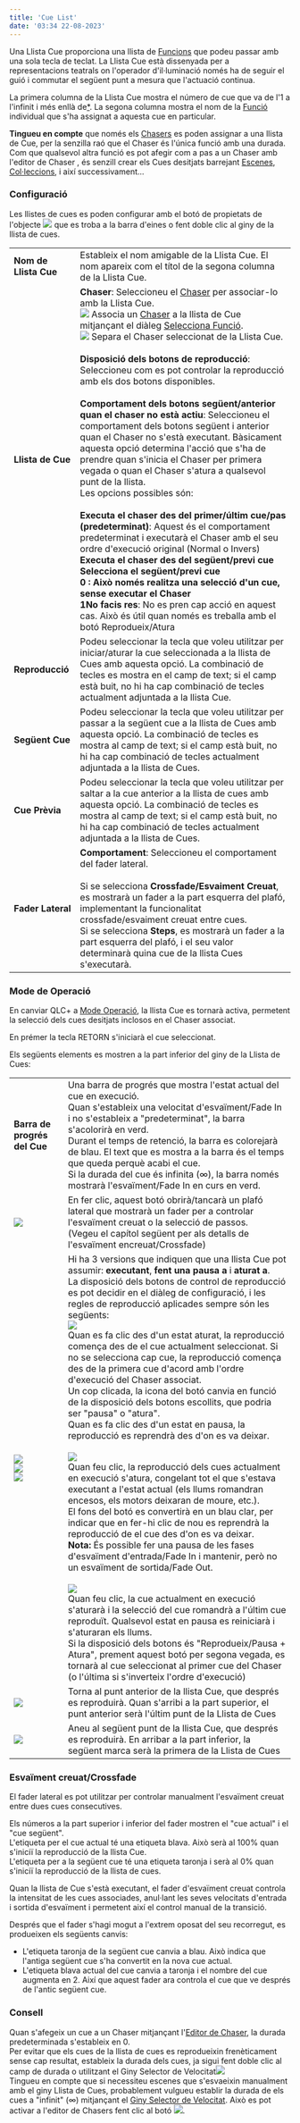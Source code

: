 ```yaml
---
title: 'Cue List'
date: '03:34 22-08-2023'
---
```


Una Llista Cue proporciona una llista de [Funcions](/basics/glossary-and-concepts#functions) que podeu passar amb una sola tecla de teclat. La Llista Cue està dissenyada per a representacions teatrals on l'operador d'il·luminació només ha de seguir el guió i commutar el següent punt a mesura que l'actuació continua.

La primera columna de la Llista Cue mostra el número de cue que va de l'1 a l'infinit i més enllà de[*](https://en.wikipedia.org/wiki/Buzz_Lightyear). La segona columna mostra el nom de la [Funció](/basics/glossary-and-concepts#functions) individual que s'ha assignat a aquesta cue en particular.

**Tingueu en compte** que només els [Chasers](/basics/glossary-and-concepts#chaser) es poden assignar a una llista de Cue, per la senzilla raó que el Chaser és l'única funció amb una durada. Com que qualsevol altra funció es pot afegir com a pas a un Chaser amb l'editor de Chaser [](/function-manager/chaser-editor), és senzill crear els Cues desitjats barrejant [Escenes](/basics/glossary-and-concepts#scene), [Col·leccions](/basics/glossary-and-concepts#collection), i així successivament...

### Configuració

Les llistes de cues es poden configurar amb el botó de propietats de l'objecte ![](/basics/edit.png) que es troba a la barra d'eines o fent doble clic al giny de la llista de cues.

|     |     |
| --- | --- |
| **Nom de Llista Cue** | Estableix el nom amigable de la Llista Cue. El nom apareix com el títol de la segona columna de la Llista Cue. |
| **Llista de Cue** | **Chaser**: Seleccioneu el [Chaser](/basics/glossary-and-concepts#chaser) per associar-lo amb la Llista Cue.  <br>![](/basics/attach.png) Associa un [Chaser](/basics/glossary-and-concepts#chaser) a la llista de Cue mitjançant el diàleg [Selecciona Funció](/function-manager/function-selection).  <br>![](/basics/detach.png) Separa el Chaser seleccionat de la Llista Cue.  <br>  <br>**Disposició dels botons de reproducció**: Seleccioneu com es pot controlar la reproducció amb els dos botons disponibles.  <br>  <br>**Comportament dels botons següent/anterior quan el chaser no està actiu**: Seleccioneu el comportament dels botons següent i anterior quan el Chaser no s'està executant. Bàsicament aquesta opció determina l'acció que s'ha de prendre quan s'inicia el Chaser per primera vegada o quan el Chaser s'atura a qualsevol punt de la llista.  <br>Les opcions possibles són:<br><br>**Executa el chaser des del primer/últim cue/pas (predeterminat)**: Aquest és el comportament predeterminat i executarà el Chaser amb el seu ordre d'execució original (Normal o Invers)<br>**Executa el chaser des del següent/previ cue<br>**Selecciona el següent/previ cue<br>0 : Això només realitza una selecció d'un cue, sense executar el Chaser <br>1**No facis res**: No es pren cap acció en aquest cas. Això és útil quan només es treballa amb el botó Reprodueix/Atura |
| **Reproducció** | Podeu seleccionar la tecla que voleu utilitzar per iniciar/aturar la cue seleccionada a la llista de Cues amb aquesta opció. La combinació de tecles es mostra en el camp de text; si el camp està buit, no hi ha cap combinació de tecles actualment adjuntada a la llista Cue. |
| **Següent Cue** | Podeu seleccionar la tecla que voleu utilitzar per passar a la següent cue a la llista de Cues amb aquesta opció. La combinació de tecles es mostra al camp de text; si el camp està buit, no hi ha cap combinació de tecles actualment adjuntada a la llista de Cues. |
| **Cue Prèvia** | Podeu seleccionar la tecla que voleu utilitzar per saltar a la cue anterior a la llista de cues amb aquesta opció. La combinació de tecles es mostra al camp de text; si el camp està buit, no hi ha cap combinació de tecles actualment adjuntada a la llista de Cues. |
| **Fader Lateral** | **Comportament**: Seleccioneu el comportament del fader lateral.<br><br>Si se selecciona **Crossfade/Esvaiment Creuat**, es mostrarà un fader a la part esquerra del plafó, implementant la funcionalitat crossfade/esvaiment creuat entre cues.<br>Si se selecciona **Steps**, es mostrarà un fader a la part esquerra del plafó, i el seu valor determinarà quina cue de la llista Cues s'executarà. |



### Mode de Operació

En canviar QLC+ a [Mode Operació](/basics/glossary-and-concepts#modes), la llista Cue es tornarà activa, permetent la selecció dels cues desitjats inclosos en el Chaser associat.

En prémer la tecla RETORN s'iniciarà el cue seleccionat.

Els següents elements es mostren a la part inferior del giny de la Llista de Cues:


|     |     |
| --- | --- |
| **Barra de progrés del Cue** | Una barra de progrés que mostra l'estat actual del cue en execució.  <br>Quan s'estableix una velocitat d'esvaïment/Fade In i no s'estableix a "predeterminat", la barra s'acolorirà en verd.  <br>Durant el temps de retenció, la barra es colorejarà de blau. El text que es mostra a la barra és el temps que queda perquè acabi el cue.  <br>Si la durada del cue és infinita (∞), la barra només mostrarà l'esvaïment/Fade In en curs en verd. |
| ![](/basics/slider.png) | En fer clic, aquest botó obrirà/tancarà un plafó lateral que mostrarà un fader per a controlar l'esvaïment creuat o la selecció de passos.  <br>(Vegeu el capítol següent per als detalls de l'esvaïment encreuat/Crossfade) |
| ![](/basics/player_play.png)  <br>![](/basics/player_pause.png)  <br>![](/basics/player_stop.png) | Hi ha 3 versions que indiquen que una llista Cue pot assumir: **executant**, **fent una pausa a** i **aturat a**.  <br>La disposició dels botons de control de reproducció es pot decidir en el diàleg de configuració, i les regles de reproducció aplicades sempre són les següents: <br>![](/basics/player_play.png) <br>Quan es fa clic des d'un estat aturat, la reproducció comença des de el cue actualment seleccionat. Si no se selecciona cap cue, la reproducció comença des de la primera cue d'acord amb l'ordre d'execució del Chaser associat.  <br>Un cop clicada, la icona del botó canvia en funció de la disposició dels botons escollits, que podria ser "pausa" o "atura".  <br>Quan es fa clic des d'un estat en pausa, la reproducció es reprendrà des d'on es va deixar.  <br>  <br>![](/basics/player_pause.png) <br>Quan feu clic, la reproducció dels cues actualment en execució s'atura, congelant tot el que s'estava executant a l'estat actual (els llums romandran encesos, els motors deixaran de moure, etc.).  <br>El fons del botó es convertirà en un blau clar, per indicar que en fer-hi clic de nou es reprendrà la reproducció de el cue des d'on es va deixar.  <br>**Nota:** És possible fer una pausa de les fases d'esvaïment d'entrada/Fade In i mantenir, però no un esvaïment de sortida/Fade Out.  <br>  <br>![](/basics/player_stop.png) <br>Quan feu clic, la cue actualment en execució s'aturarà i la selecció del cue romandrà a l'últim cue reproduït. Qualsevol estat en pausa es reiniciarà i s'aturaran els llums.  <br>Si la disposició dels botons és "Reprodueix/Pausa + Atura", prement aquest botó per segona vegada, es tornarà al cue seleccionat al primer cue del Chaser (o l'última si s'inverteix l'ordre d'execució) |
| ![](/basics/back.png) | Torna al punt anterior de la llista Cue, que després es reproduirà. Quan s'arribi a la part superior, el punt anterior serà l'últim punt de la Llista de Cues |
| ![](/basics/forward.png) | Aneu al següent punt de la llista Cue, que després es reproduirà. En arribar a la part inferior, la següent marca serà la primera de la Llista de Cues |



### Esvaïment creuat/Crossfade

El fader lateral es pot utilitzar per controlar manualment l'esvaïment creuat entre dues cues consecutives.

Els números a la part superior i inferior del fader mostren el "cue actual" i el "cue següent".  
L'etiqueta per el cue actual té una etiqueta blava. Això serà al 100% quan s'iniciï la reproducció de la llista Cue.  
L'etiqueta per a la següent cue té una etiqueta taronja i serà al 0% quan s'iniciï la reproducció de la llista de cues.

Quan la llista de Cue s'està executant, el fader d'esvaïment creuat controla la intensitat de les cues associades, anul·lant les seves velocitats d'entrada i sortida d'esvaïment i permetent així el control manual de la transició.

Després que el fader s'hagi mogut a l'extrem oposat del seu recorregut, es produeixen els següents canvis:

* L'etiqueta taronja de la següent cue canvia a blau. Això indica que l'antiga següent cue s'ha convertit en la nova cue actual.
* L'etiqueta blava actual del cue canvia a taronja i el nombre del cue augmenta en 2. Així que aquest fader ara controla el cue que ve després de l'antic següent cue.



### Consell

Quan s'afegeix un cue a un Chaser mitjançant l'[Editor de Chaser](/function-manager/chaser-editor), la durada predeterminada s'estableix en 0.  
Per evitar que els cues de la llista de cues es reprodueixin frenèticament sense cap resultat, estableix la durada dels cues, ja sigui fent doble clic al camp de durada o utilitzant el Giny Selector de Velocitat![](/basics/speed.png)  
Tingueu en compte que si necessiteu escenes que s'esvaeixin manualment amb el giny Llista de Cues, probablement vulgueu establir la durada de els cues a "infinit" (∞) mitjançant el [Giny Selector de Velocitat](../speed-dial). Això es pot activar a l'editor de Chasers fent clic al botó ![](/basics/speed.png).
